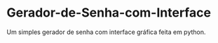 # Gerador-de-Senha-com-Interface
Um simples gerador de senha com interface gráfica feita em python.

